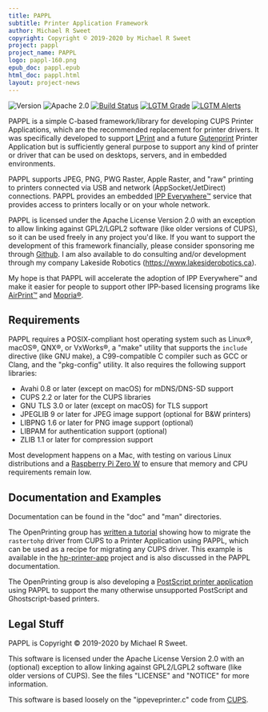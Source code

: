 ```yaml
---
title: PAPPL
subtitle: Printer Application Framework
author: Michael R Sweet
copyright: Copyright © 2019-2020 by Michael R Sweet
project: pappl
project_name: PAPPL
logo: pappl-160.png
epub_doc: pappl.epub
html_doc: pappl.html
layout: project-news
---
```


![Version](https://img.shields.io/github/v/release/michaelrsweet/pappl?include_prereleases)
![Apache 2.0](https://img.shields.io/github/license/michaelrsweet/pappl)
[![Build Status](https://travis-ci.org/michaelrsweet/pappl.svg?branch=master)](https://travis-ci.org/github/michaelrsweet/pappl)
[![LGTM Grade](https://img.shields.io/lgtm/grade/cpp/github/michaelrsweet/pappl)](https://lgtm.com/projects/g/michaelrsweet/pappl/context:cpp)
[![LGTM Alerts](https://img.shields.io/lgtm/alerts/github/michaelrsweet/pappl)](https://lgtm.com/projects/g/michaelrsweet/pappl/)

PAPPL is a simple C-based framework/library for developing CUPS Printer
Applications, which are the recommended replacement for printer drivers.  It
was specifically developed to support [LPrint][1] and a future [Gutenprint][2]
Printer Application but is sufficiently general purpose to support any kind of
printer or driver that can be used on desktops, servers, and in embedded
environments.

PAPPL supports JPEG, PNG, PWG Raster, Apple Raster, and "raw" printing to
printers connected via USB and network (AppSocket/JetDirect) connections.
PAPPL provides an embedded [IPP Everywhere™][3] service that provides access
to printers locally or on your whole network.

PAPPL is licensed under the Apache License Version 2.0 with an exception
to allow linking against GPL2/LGPL2 software (like older versions of CUPS),
so it can be used freely in any project you'd like.  If you want to support
the development of this framework financially, please consider sponsoring me
through [Github][4].  I am also available to do consulting and/or development
through my company Lakeside Robotics (<https://www.lakesiderobotics.ca>).

My hope is that PAPPL will accelerate the adoption of IPP Everywhere™ and
make it easier for people to support other IPP-based licensing programs like
[AirPrint™][5] and [Mopria®][6].


Requirements
------------

PAPPL requires a POSIX-compliant host operating system such as Linux®, macOS®,
QNX®, or VxWorks®, a "make" utility that supports the `include` directive (like
GNU make), a C99-compatible C compiler such as GCC or Clang, and the
"pkg-config" utility.  It also requires the following support libraries:

- Avahi 0.8 or later (except on macOS) for mDNS/DNS-SD support
- CUPS 2.2 or later for the CUPS libraries
- GNU TLS 3.0 or later (except on macOS) for TLS support
- JPEGLIB 9 or later for JPEG image support (optional for B&W printers)
- LIBPNG 1.6 or later for PNG image support (optional)
- LIBPAM for authentication support (optional)
- ZLIB 1.1 or later for compression support

Most development happens on a Mac, with testing on various Linux distributions
and a [Raspberry Pi Zero W][7] to ensure that memory and CPU requirements
remain low.


Documentation and Examples
--------------------------

Documentation can be found in the "doc" and "man" directories.

The OpenPrinting group has [written a tutorial][8] showing how to migrate the
`rastertohp` driver from CUPS to a Printer Application using PAPPL, which can
be used as a recipe for migrating any CUPS driver.  This example is available
in the [hp-printer-app][9] project and is also discussed in the PAPPL
documentation.

The OpenPrinting group is also developing a [PostScript printer application][10]
using PAPPL to support the many otherwise unsupported PostScript and
Ghostscript-based printers.


Legal Stuff
-----------

PAPPL is Copyright © 2019-2020 by Michael R Sweet.

This software is licensed under the Apache License Version 2.0 with an
(optional) exception to allow linking against GPL2/LGPL2 software (like older
versions of CUPS).  See the files "LICENSE" and "NOTICE" for more information.

This software is based loosely on the "ippeveprinter.c" code from [CUPS][11].


[1]: https://github.com/michaelrsweet/lprint
[2]: http://gutenprint.sf.net/
[3]: https://www.pwg.org/ipp/everywhere.html
[4]: https://github.com/sponsors/michaelrsweet
[5]: https://support.apple.com/en-us/HT201311
[6]: https://mopria.org/
[7]: https://www.raspberrypi.org/products/raspberry-pi-zero-w/
[8]: https://openprinting.github.io/documentation/02-designing-printer-drivers/
[9]: https://github.com/michaelsweet/hp-printer-app
[10]: https://github.com/openprinting/ps-printer-app
[11]: https://www.cups.org/
